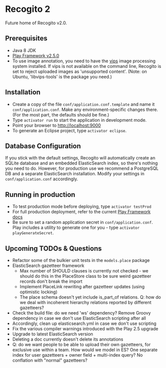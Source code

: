 # Recogito 2

Future home of Recogito v2.0.

## Prerequisites

* Java 8 JDK
* [Play Framework v2.5.0](https://www.playframework.com/download)
* To use image annotation, you need to have the [vips](http://www.vips.ecs.soton.ac.uk/) image
  processing system installed. If vips is not available on the command line, Recogito is set to
  reject uploaded images as 'unsupported content'. (Note: on Ubuntu, 'libvips-tools' is the
  package you need.)

## Installation

* Create a copy of the file `conf/application.conf.template` and name it `conf/application.conf`.
  Make any environment-specific changes there. (For the most part, the defaults should be fine.)
* Type `activator run` to start the application in development mode.
* Point your browser to [http://localhost:9000](http://localhost:9000)
* To generate an Eclipse project, type `activator eclipse`.

## Database Configuration

If you stick with the default settings, Recogito will automatically create an SQLite database and
an embedded ElasticSearch index, so there's nothing you need to do. However, for production use
we recommend a PostgreSQL DB and a separate ElasticSearch installation. Modify your settings in
`conf/application.conf` accordingly.

## Running in production

* To test production mode before deploying, type `activator testProd`
* For full production deployment, refer to the current [Play Framework
  docs](https://www.playframework.com/documentation/2.5.x/Production)
* Be sure to set a random application secret in `conf/application.conf`. Play includes a utility
  to generate one for you - type `activator playGenerateSecret`.

## Upcoming TODOs & Questions

* Refactor some of the bulkier unit tests in the `models.place` package
* ElasticSearch gazetteer framework
  * Max number of SHOULD clauses is currently not checked - we should do this in the PlaceStore
    class to be sure weird gazetteer records don't break the import
  * Implement PlaceLink rewriting after gazetteer updates (using optimistic locking)
  * The place schema doesn't yet include is_part_of relations. Q: how do we deal with
    incoherent hierarchy relations reported by different gazetteers?
* Check the build file: do we need 'ws' dependency? Remove Groovy dependency in case we don't use
  ElasticSearch scripting after all
* Accordingly, clean up elasticsearch.yml in case we don't use scripting
* Fix the various compiler warnings introduced with the Play 2.5 upgrade
* Upgrade to latest ElasticSearch version
* Deleting a doc currently doesn't delete its annotations
* Q: do we want people to be able to upload their own gazetteers, for exclusive use within a team.
  How would we model in ES? One separate index for user gazetteers + owner field + multi-index
  query? No conflation with "normal" gazetteers?
